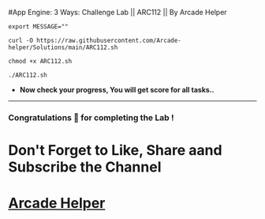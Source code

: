 #App Engine: 3 Ways: Challenge Lab || ARC112 || By Arcade Helper
```
export MESSAGE=""
```
```
curl -O https://raw.githubusercontent.com/Arcade-helper/Solutions/main/ARC112.sh

chmod +x ARC112.sh

./ARC112.sh
```

* **Now check your progress, You will get score for all tasks..**
---

### Congratulations 🎉 for completing the Lab !

# Don't Forget to Like, Share aand Subscribe the Channel

# [Arcade Helper](https://www.youtube.com/@ArcadeHelper1418)
